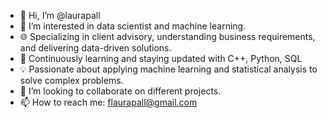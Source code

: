 - 👋 Hi, I’m @laurapall
- 👀 I’m interested in data scientist and machine learning.
- 🌐 Specializing in client advisory, understanding business requirements, and delivering data-driven solutions.
- 🌱 Continuously learning and staying updated with C++, Python, SQL
- 💡 Passionate about applying machine learning and statistical analysis to solve complex problems.
- 💞️ I’m looking to collaborate on different projects.
- 📫 How to reach me: flaurapall@gmail.com 

<!---
laurapall/laurapall is a ✨ special ✨ repository because its `README.md` (this file) appears on your GitHub profile.
You can click the Preview link to take a look at your changes.
--->


